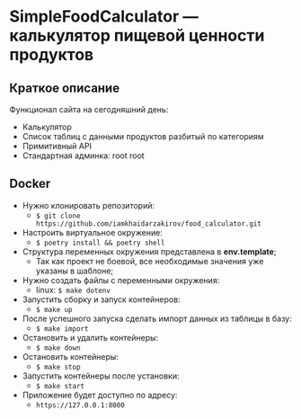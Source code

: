 # SimpleFoodCalculator — калькулятор пищевой ценности продуктов
## Краткое описание

Функционал сайта на сегодняшний день:
- Калькулятор
- Список таблиц с данными продуктов разбитый по категориям
- Примитивный API 
- Стандартная админка: root root

 ## Docker
 - Нужно клонировать репозиторий:
   - ```$ git clone https://github.com/iamkhaidarzakirov/food_calculator.git```
 - Настроить виртуальное окружение:
   - ```$ poetry install && poetry shell```
 - Структура переменных окружения представлена в **env.template**; 
    - Так как проект не боевой, все необходимые значения уже указаны в шаблоне;
- Нужно создать файлы с переменными окружения:
    - linux: ```$ make dotenv```
- Запустить сборку и запуск контейнеров:
  - ```$ make up```
- После успешного запуска сделать импорт данных из таблицы в базу:
  - ```$ make import```
- Остановить и удалить контейнеры:
  - ```$ make down```
- Остановить контейнеры:
  - ```$ make stop```
- Запустить контейнеры после установки:
  - ```$ make start```
- Приложение будет доступно по адресу:
  - ```https://127.0.0.1:8000```
